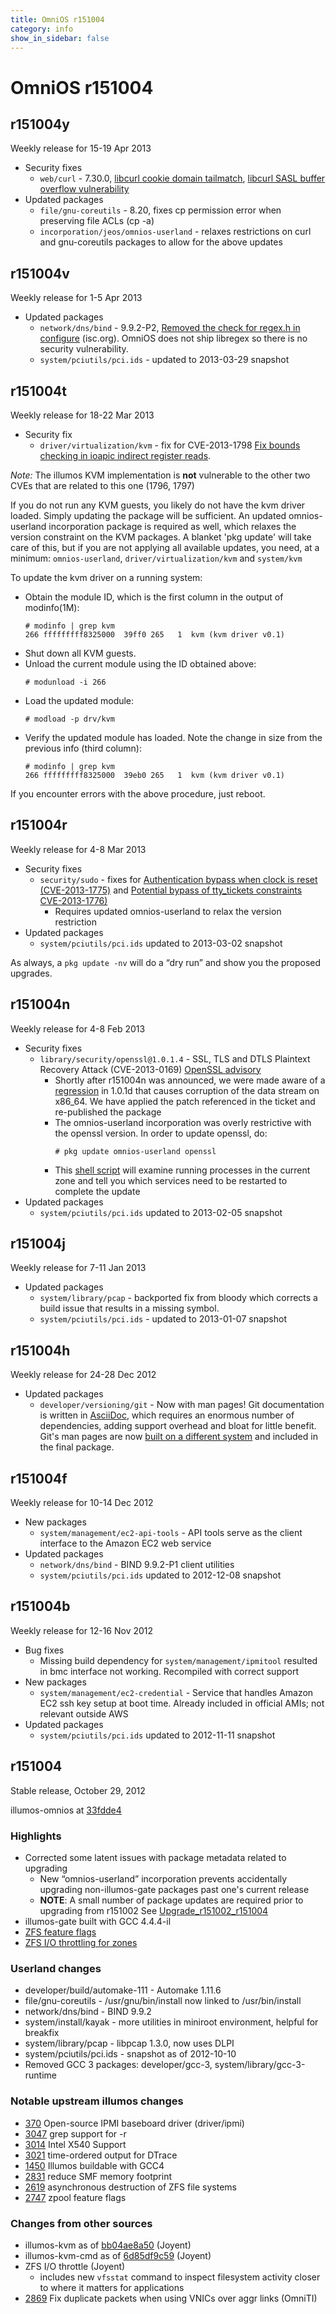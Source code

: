 ```yaml
---
title: OmniOS r151004
category: info
show_in_sidebar: false
---
```


# OmniOS r151004

## r151004y

Weekly release for 15-19 Apr 2013

* Security fixes
  * `web/curl` - 7.30.0, [libcurl cookie domain tailmatch](http://curl.haxx.se/docs/adv_20130412.html),
    [libcurl SASL buffer overflow vulnerability](http://curl.haxx.se/docs/adv_20130206.html)
* Updated packages
  * `file/gnu-coreutils` - 8.20, fixes cp permission error when preserving file ACLs (cp -a)
  * `incorporation/jeos/omnios-userland` - relaxes restrictions on curl and
    gnu-coreutils packages to allow for the above updates

## r151004v

Weekly release for 1-5 Apr 2013

* Updated packages
  * `network/dns/bind` - 9.9.2-P2, [Removed the check for regex.h in configure](https://kb.isc.org/article/AA-00889) (isc.org).  OmniOS does not ship libregex so there is no security vulnerability.
  * `system/pciutils/pci.ids` - updated to 2013-03-29 snapshot

## r151004t

Weekly release for 18-22 Mar 2013

* Security fix
  * `driver/virtualization/kvm` - fix for CVE-2013-1798
    [Fix bounds checking in ioapic indirect register reads](http://seclists.org/oss-sec/2013/q1/702).

*Note:* The illumos KVM implementation is **not** vulnerable to the
other two CVEs that are related to this one (1796, 1797)

If you do not run any KVM guests, you likely do not have the kvm driver
loaded. Simply updating the package will be sufficient. An updated
omnios-userland incorporation package is required as well, which relaxes
the version constraint on the KVM packages. A blanket 'pkg update' will
take care of this, but if you are not applying all available updates,
you need, at a minimum: `omnios-userland`, `driver/virtualization/kvm` and `system/kvm`

To update the kvm driver on a running system:

* Obtain the module ID, which is the first column in the output of modinfo(1M):
  ```
  # modinfo | grep kvm
  266 fffffffff8325000  39ff0 265   1  kvm (kvm driver v0.1)
  ```
* Shut down all KVM guests.
* Unload the current module using the ID obtained above:
  ```
  # modunload -i 266
  ```
* Load the updated module:
  ```
  # modload -p drv/kvm
  ```
* Verify the updated module has loaded.  Note the change in size from the previous info (third column):
  ```
  # modinfo | grep kvm
  266 fffffffff8325000  39eb0 265   1  kvm (kvm driver v0.1)
  ```

If you encounter errors with the above procedure, just reboot.

## r151004r

Weekly release for 4-8 Mar 2013

* Security fixes
  * `security/sudo` - fixes for
    [Authentication bypass when clock is reset (CVE-2013-1775)](http://www.sudo.ws/sudo/alerts/epoch_ticket.html) and
    [Potential bypass of tty_tickets constraints CVE-2013-1776)](http://www.sudo.ws/sudo/alerts/tty_tickets.html)
    * Requires updated omnios-userland to relax the version restriction
* Updated packages
  * `system/pciutils/pci.ids` updated to 2013-03-02 snapshot

As always, a `pkg update -nv` will do a “dry run” and show you the
proposed upgrades.

## r151004n

Weekly release for 4-8 Feb 2013

* Security fixes
  * `library/security/openssl@1.0.1.4` - SSL, TLS and DTLS Plaintext
    Recovery Attack (CVE-2013-0169)
    [OpenSSL advisory](http://www.openssl.org/news/secadv_20130205.txt)
    * Shortly after r151004n was announced, we were made aware of a
      [regression](http://rt.openssl.org/Ticket/Display.html?id=2975)
      in 1.0.1d that causes corruption of the data stream on x86_64.
      We have applied the patch referenced in the ticket and re-published
      the package
    * The omnios-userland incorporation was overly restrictive with the
      openssl version. In order to update openssl, do:
      ```
      # pkg update omnios-userland openssl
      ```
    * This [shell script](Attachments/ssl_services_to_restart.sh)
      will examine running processes in the current zone and tell you which services
      need to be restarted to complete the update
* Updated packages
  * `system/pciutils/pci.ids` updated to 2013-02-05 snapshot

## r151004j

Weekly release for 7-11 Jan 2013

* Updated packages
  * `system/library/pcap` - backported fix from bloody which corrects a build issue that results in a missing symbol.
  * `system/pciutils/pci.ids` - updated to 2013-01-07 snapshot

## r151004h

Weekly release for 24-28 Dec 2012

* Updated packages
  * `developer/versioning/git` - Now with man pages! Git documentation is written in
    [AsciiDoc](http://www.methods.co.nz/asciidoc/), which requires an enormous number
    of dependencies, adding support overhead and bloat for little benefit. Git's man
    pages are now [built on a different system](BuildInstructions.md#git) and included
    in the final package.

## r151004f

Weekly release for 10-14 Dec 2012

* New packages
  * `system/management/ec2-api-tools` - API tools serve as the client interface to
    the Amazon EC2 web service
* Updated packages
  * `network/dns/bind` - BIND 9.9.2-P1 client utilities
  * `system/pciutils/pci.ids` updated to 2012-12-08 snapshot

## r151004b

Weekly release for 12-16 Nov 2012

* Bug fixes
  * Missing build dependency for `system/management/ipmitool` resulted in bmc
    interface not working. Recompiled with correct support
* New packages
  * `system/management/ec2-credential` - Service that handles Amazon EC2 ssh key
    setup at boot time. Already included in official AMIs; not relevant outside AWS
* Updated packages
  * `system/pciutils/pci.ids` updated to 2012-11-11 snapshot

## r151004

Stable release, October 29, 2012

illumos-omnios at
[33fdde4](https://omnios.omniti.com/changeset.php/core/illumos-omnios/33fdde4db8344e316d03e0582b73cdc5608c8f1e)

### Highlights

* Corrected some latent issues with package metadata related to upgrading
  * New “omnios-userland” incorporation prevents accidentally upgrading
    non-illumos-gate packages past one's current release
  * **NOTE**: A small number of package updates are required prior to upgrading from r151002
    See [Upgrade_r151002_r151004](Upgrade_r151002_r151004.md)
* illumos-gate built with GCC 4.4.4-il
* [ZFS feature flags](http://www.mail-archive.com/zfs-discuss@opensolaris.org/msg45854.html)
* [ZFS I/O throttling for zones](http://dtrace.org/blogs/wdp/2011/03/our-zfs-io-throttle/)

### Userland changes

* developer/build/automake-111 - Automake 1.11.6
* file/gnu-coreutils - /usr/gnu/bin/install now linked to /usr/bin/install
* network/dns/bind - BIND 9.9.2
* system/install/kayak - more utilities in miniroot environment, helpful for breakfix
* system/library/pcap - libpcap 1.3.0, now uses DLPI
* system/pciutils/pci.ids - snapshot as of 2012-10-10
* Removed GCC 3 packages: developer/gcc-3, system/library/gcc-3-runtime

### Notable upstream illumos changes

* [370](https://www.illumos.org/issues/370) Open-source IPMI baseboard driver (driver/ipmi)
* [3047](https://www.illumos.org/issues/3047) grep support for -r
* [3014](https://www.illumos.org/issues/3014) Intel X540 Support
* [3021](https://www.illumos.org/issues/3021) time-ordered output for DTrace
* [1450](https://www.illumos.org/issues/1450) Illumos buildable with GCC4
* [2831](https://www.illumos.org/issues/2831) reduce SMF memory footprint
* [2619](https://www.illumos.org/issues/2619) asynchronous destruction of ZFS file systems
* [2747](https://www.illumos.org/issues/2747) zpool feature flags

### Changes from other sources

* illumos-kvm as of [bb04ae8a50](https://github.com/joyent/illumos-kvm/commit/bb04ae8a50029589b0b2df66bcb1136c1624d72a) (Joyent)
* illumos-kvm-cmd as of [6d85df9c59](https://github.com/joyent/illumos-kvm-cmd/commit/6d85df9c5991c26ead6195ef6eed31e604b14db5) (Joyent)
* ZFS I/O throttle (Joyent)
  * includes new `vfsstat` command to inspect filesystem activity
    closer to where it matters for applications
* [2869](https://www.illumos.org/issues/2869) Fix duplicate packets when using VNICs over aggr links (OmniTI)
